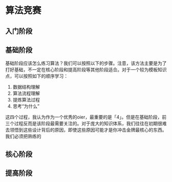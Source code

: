# 算法竞赛
 
## 入门阶段

## 基础阶段
基础阶段应该怎么练习算法？我们可以按照以下的步骤。注意，该方法主要是为了打好基础，不一定在核心阶段和提高阶段等其他阶段适合。对于一个较为模板知识点，可以按照如下的顺序学习：

1. 数据结构理解
2. 算法流程理解
3. 提炼算法过程
4. 思考“为什么”


这四个过程，我认为作为一个优秀的oier，最重要的是「4」。但是在基础阶段，前三个过程反而是该阶段最需要关注的。对于庞大的知识体系，我们往往在初期很难去领悟到这些设计背后的原因，即使这些原因可能才是你冲击金牌最核心的东西。我们必须把熟练的
## 核心阶段

## 提高阶段

## 